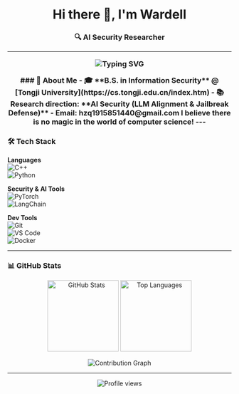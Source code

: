 <h1 align="center">Hi there 👋, I'm Wardell</h1>
<h3 align="center">🔍 AI Security Researcher 

---
<p align="center">
  <img src="https://readme-typing-svg.herokuapp.com?size=24&color=007ACC&center=true&vCenter=true&width=800&lines=I+believe+there+is+no+magic+in+Computer+Science!;AI+Security+Researcher+%7C+C%2B%2B+Developer;Exploring+LLM+Alignment+%26+Jailbreak+Defense;Building+Cool+Security+Tools+with+Python+%26+C%2B%2B" alt="Typing SVG">
</p>
### 🚀 About Me
- 🎓 **B.S. in Information Security** @ [Tongji University](https://cs.tongji.edu.cn/index.htm)  
- 📚 Research direction: **AI Security (LLM Alignment & Jailbreak Defense)**  
- Email: hzq1915851440@gmail.com
I believe there is no magic in the world of computer science!
---

### 🛠 Tech Stack

**Languages**  
![C++](https://img.shields.io/badge/-C++-00599C?style=flat-square&logo=cplusplus)  
![Python](https://img.shields.io/badge/-Python-3776AB?style=flat-square&logo=python)  

**Security & AI Tools**  
![PyTorch](https://img.shields.io/badge/-PyTorch-EE4C2C?style=flat-square&logo=pytorch)  
![LangChain](https://img.shields.io/badge/-LangChain-121212?style=flat-square)  

**Dev Tools**  
![Git](https://img.shields.io/badge/-Git-F05032?style=flat-square&logo=git)  
![VS Code](https://img.shields.io/badge/-VS%20Code-007ACC?style=flat-square&logo=visual-studio-code)  
![Docker](https://img.shields.io/badge/-Docker-2496ED?style=flat-square&logo=docker)  

---

### 📊 GitHub Stats

<p align="center">
  <img src="https://github-readme-stats.vercel.app/api?username=Wardell-H&show_icons=true&theme=tokyonight&hide_border=true" alt="GitHub Stats" height="160"/>
  <img src="https://github-readme-stats.vercel.app/api/top-langs/?username=Wardell-H&layout=compact&theme=tokyonight&hide_border=true" alt="Top Languages" height="160"/>
</p>

<p align="center">
  <img src="https://github-readme-activity-graph.vercel.app/graph?username=Wardell-H&theme=tokyo-night&hide_border=true" alt="Contribution Graph"/>
</p>

---

<p align="center">
  <img src="https://komarev.com/ghpvc/?username=Wardell-H&color=blue&style=flat-square&label=Profile+Views" alt="Profile views"/>
</p>
